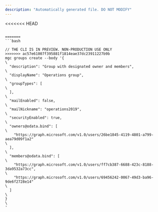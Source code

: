 ```yaml
---
description: "Automatically generated file. DO NOT MODIFY"
---
```


<<<<<<< HEAD
```cli

=======
```bash

// THE CLI IS IN PREVIEW. NON-PRODUCTION USE ONLY
>>>>>>> ac57e61007f395881f1814eae37dc23911227b9b
mgc groups create --body '{\
  "description": "Group with designated owner and members",\
  "displayName": "Operations group",\
  "groupTypes": [\
  ],\
  "mailEnabled": false,\
  "mailNickname": "operations2019",\
  "securityEnabled": true,\
  "owners@odata.bind": [\
    "https://graph.microsoft.com/v1.0/users/26be1845-4119-4801-a799-aea79d09f1a2"\
  ],\
  "members@odata.bind": [\
    "https://graph.microsoft.com/v1.0/users/ff7cb387-6688-423c-8188-3da9532a73cc",\
    "https://graph.microsoft.com/v1.0/users/69456242-0067-49d3-ba96-9de6f2728e14"\
  ]\
}\
'

```